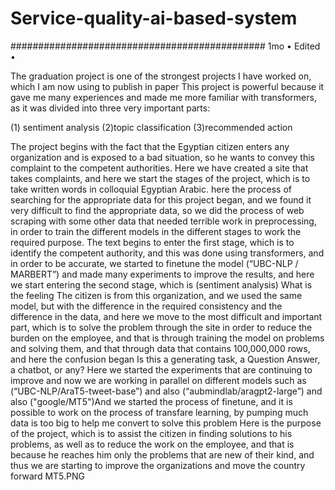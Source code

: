 # Service-quality-ai-based-system

##############################################
1mo • Edited •

The graduation project is one of the strongest projects I have worked on, which I am now using to publish in paper
This project is powerful because it gave me many experiences and made me more familiar with transformers, as it was divided into three very important parts:

(1) sentiment analysis
(2)topic classification
(3)recommended action

The project begins with the fact that the Egyptian citizen enters any organization and is exposed to a bad situation, so he wants to convey this complaint to the competent authorities.
Here we have created a site that takes complaints, and here we start the stages of the project, which is to take written words in colloquial Egyptian Arabic.
here the process of searching for the appropriate data for this project began, and we found it very difficult to find the appropriate data, so we did the process of web scraping with some other data that needed terrible work in preprocessing, in order to train the different models in the different stages to work the required purpose.
The text begins to enter the first stage, which is to identify the competent authority, and this was done using transformers, and in order to be accurate, we started to finetune the model (“UBC-NLP / MARBERT”) and made many experiments to improve the results, and here we start entering the second stage, which is (sentiment analysis) What is the feeling The citizen is from this organization, and we used the same model, but with the difference in the required consistency and the difference in the data, and here we move to the most difficult and important part, which is to solve the problem through the site in order to reduce the burden on the employee, and that is through training the model on problems and solving them, and that through data that contains 100,000,000 rows, and here the confusion began Is this a generating task, a Question Answer, a chatbot, or any? Here we started the experiments that are continuing to improve and now we are working in parallel on different models such as (“UBC-NLP/AraT5-tweet-base”) and also (“aubmindlab/aragpt2-large”) and also ("google/MT5")And we started the process of finetune, and it is possible to work on the process of transfare learning, by pumping much data is too big to help me convert to solve this problem
Here is the purpose of the project, which is to assist the citizen in finding solutions to his problems, as well as to reduce the work on the employee, and that is because he reaches him only the problems that are new of their kind, and thus we are starting to improve the organizations and move the country forward
MT5.PNG
